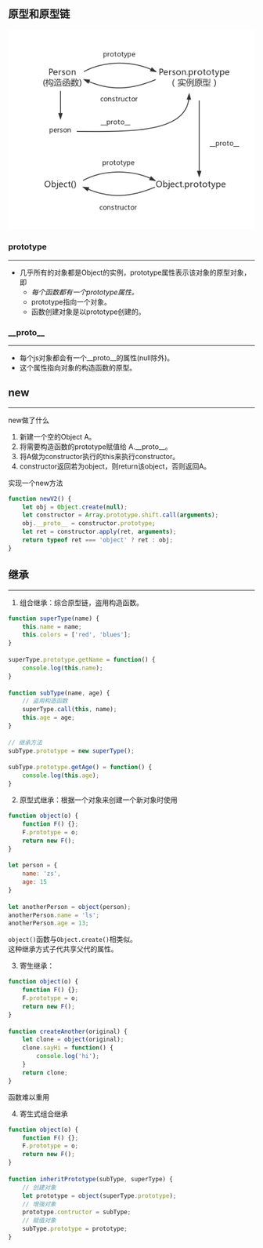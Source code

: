 ## 原型和原型链

![原型和原型链](../imgs/prototype.png)

### prototype
---
* 几乎所有的对象都是Object的实例，prototype属性表示该对象的原型对象，即
    * *每个函数都有一个prototype属性。*
    * prototype指向一个对象。
    * 函数创建对象是以prototype创建的。

### \_\_proto\_\_
---
* 每个js对象都会有一个\_\_proto\_\_的属性(null除外)。
* 这个属性指向对象的构造函数的原型。

## new
---

new做了什么

1. 新建一个空的Object A。
2. 将需要构造函数的prototype赋值给 A.\_\_proto\_\_。
3. 将A做为constructor执行的this来执行constructor。
4. constructor返回若为object，则return该object，否则返回A。

实现一个new方法

```javascript
function newV2() {
    let obj = Object.create(null);
    let constructor = Array.prototype.shift.call(arguments);
    obj.__proto__ = constructor.prototype;
    let ret = constructor.apply(ret, arguments);
    return typeof ret === 'object' ? ret : obj;
}
```

## 继承
---

1. 组合继承：综合原型链，盗用构造函数。
```js
function superType(name) {
    this.name = name;
    this.colors = ['red', 'blues'];
}

superType.prototype.getName = function() {
    console.log(this.name);
}

function subType(name, age) {
    // 盗用构造函数
    superType.call(this, name);
    this.age = age;
}

// 继承方法
subType.prototype = new superType();

subType.prototype.getAge() = function() {
    console.log(this.age);
}
```

2. 原型式继承：根据一个对象来创建一个新对象时使用
```js
function object(o) {
    function F() {};
    F.prototype = o;
    return new F();
}

let person = {
    name: 'zs',
    age: 15
}

let anotherPerson = object(person);
anotherPerson.name = 'ls';
anotherPerson.age = 13;
```
`object()`函数与`Object.create()`相类似。  
这种继承方式子代共享父代的属性。

3. 寄生继承：
```js
function object(o) {
    function F() {};
    F.prototype = o;
    return new F();
}

function createAnother(original) {
    let clone = object(original);
    clone.sayHi = function() {
        console.log('hi');
    }
    return clone;
}
```
函数难以重用

4. 寄生式组合继承
```js
function object(o) {
    function F() {};
    F.prototype = o;
    return new F();
}

function inheritPrototype(subType, superType) {
    // 创建对象
    let prototype = object(superType.prototype);
    // 增强对象
    prototype.contructor = subType;
    // 赋值对象
    subType.prototype = prototype;
}
```